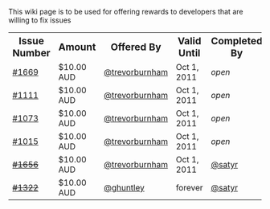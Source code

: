 This wiki page is to be used for offering rewards to developers that are willing to fix issues


<table>

<tr>
<th><big><center>Issue Number</center></big></th>
<th><big><center>Amount</center></big></th>
<th><big><center>Offered By</center></big></th>
<th><big><center>Valid Until</center></big></th>
<th><big><center>Completed By</center></big></th>
</tr>

<tr>
<td><a href="https://github.com/jashkenas/coffee-script/issues/1669">#1669</a></td>
<td>$10.00 AUD</td>
<td><a href="https://github.com/trevorburnham">@trevorburnham</a></td>
<td>Oct 1, 2011</td>
<td><em>open</em></td>
</tr>

<tr>
<td><a href="https://github.com/jashkenas/coffee-script/issues/1111">#1111</a></td>
<td>$10.00 AUD</td>
<td><a href="https://github.com/trevorburnham">@trevorburnham</a></td>
<td>Oct 1, 2011</td>
<td><em>open</em></td>
</tr>

<tr>
<td><a href="https://github.com/jashkenas/coffee-script/issues/1073">#1073</a></td>
<td>$10.00 AUD</td>
<td><a href="https://github.com/trevorburnham">@trevorburnham</a></td>
<td>Oct 1, 2011</td>
<td><em>open</em></td>
</tr>

<tr>
<td><a href="https://github.com/jashkenas/coffee-script/issues/1015">#1015</a></td>
<td>$10.00 AUD</td>
<td><a href="https://github.com/trevorburnham">@trevorburnham</a></td>
<td>Oct 1, 2011</td>
<td><em>open</em></td>
</tr>

<tr class="completed">
<td><del><a href="https://github.com/jashkenas/coffee-script/issues/1656">#1656</a></del></td>
<td>$10.00 AUD</td>
<td><a href="https://github.com/trevorburnham">@trevorburnham</a></td>
<td>Oct 1, 2011</td>
<td><a href="https://github.com/satyr">@satyr</a></td>
</tr>

<tr class="completed">
<td><del><a href="https://github.com/jashkenas/coffee-script/issues/1322">#1322</a></del></td>
<td>$10.00 AUD</td>
<td><a href="https://github.com/ghuntley">@ghuntley</a></td>
<td>forever</td>
<td><a href="https://github.com/satyr">@satyr</a></td>
</tr>

</table>